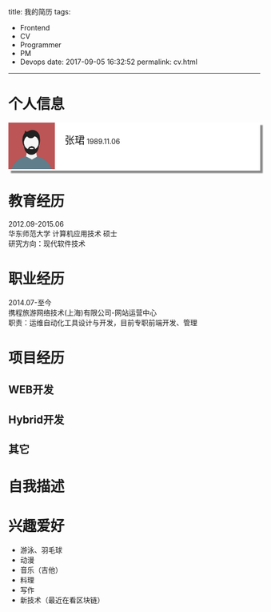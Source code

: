 title: 我的简历
tags:
  - Frontend
  - CV
  - Programmer
  - PM
  - Devops
date: 2017-09-05 16:32:52
permalink: cv.html
---

# 个人信息

<div style="display:flex;background:white;box-shadow: 5px 5px 2px #888888;">
  <div style="width:20%">
    <img src="/images/avatar.png">
  </div>
  <div style="width:80%;padding:20px">
    <span style="font-size:20px">张珺</span>
    <span>1989.11.06</span>
  </div>
</div>

# 教育经历
2012.09-2015.06  
华东师范大学 计算机应用技术 硕士    
研究方向：现代软件技术

# 职业经历

2014.07-至今  
携程旅游网络技术(上海)有限公司-网站运营中心  
职责：运维自动化工具设计与开发，目前专职前端开发、管理

# 项目经历

## WEB开发

## Hybrid开发

## 其它

# 自我描述



# 兴趣爱好
* 游泳、羽毛球
* 动漫
* 音乐（吉他）
* 料理
* 写作
* 新技术（最近在看区块链）
